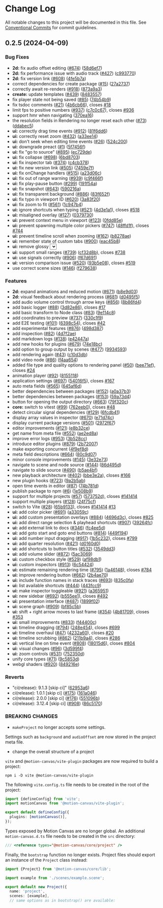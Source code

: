 # Change Log

All notable changes to this project will be documented in this file.
See [Conventional Commits](https://conventionalcommits.org) for commit guidelines.

## 0.2.5 (2024-04-09)


### Bug Fixes

* **2d:** fix audio offset editing ([#674](https://github.com/havenhq/revideo/issues/674)) ([58d6ef7](https://github.com/havenhq/revideo/commit/58d6ef79fa06e377e0c1821efe73585586d124a6))
* **2d:** fix performance issue with audio track ([#427](https://github.com/havenhq/revideo/issues/427)) ([c993770](https://github.com/havenhq/revideo/commit/c993770937ddfdf0ac39b144a1f79f1a300f7899))
* **2d:** fix version link ([#608](https://github.com/havenhq/revideo/issues/608)) ([4fe5b7a](https://github.com/havenhq/revideo/commit/4fe5b7a5150fbdf43ea50ecf3dc8b4690c0e2e34))
* correct dependencies for create package ([#15](https://github.com/havenhq/revideo/issues/15)) ([27a2737](https://github.com/havenhq/revideo/commit/27a273782f0f22fbe261712f26709c9708020b18))
* correctly await re-renders ([#918](https://github.com/havenhq/revideo/issues/918)) ([873a9a3](https://github.com/havenhq/revideo/commit/873a9a3eed2676de4cc7f31fbd5ea58817a80aff))
* **create:** update templates ([#439](https://github.com/havenhq/revideo/issues/439)) ([8483557](https://github.com/havenhq/revideo/commit/8483557f0a3ca7914aafacceab5d466abba59df0))
* fix player state not being saved ([#85](https://github.com/havenhq/revideo/issues/85)) ([74b54b9](https://github.com/havenhq/revideo/commit/74b54b970d1287e80fe2334a034844ad6a80c23b))
* fix tsdoc comments ([#21](https://github.com/havenhq/revideo/issues/21)) ([4b6cb66](https://github.com/havenhq/revideo/commit/4b6cb660ad82befcfd41188c7a8f9c8c0cba93ed)), closes [#18](https://github.com/havenhq/revideo/issues/18)
* limit fps to positive numbers ([#937](https://github.com/havenhq/revideo/issues/937)) ([c7c0c67](https://github.com/havenhq/revideo/commit/c7c0c6730e1a00e6b23077188bfc2d389e98cff2)), closes [#936](https://github.com/havenhq/revideo/issues/936)
* support hmr when navigating ([370ea16](https://github.com/havenhq/revideo/commit/370ea1676a1c34313c0fb917c0f0691538f72016))
* the resolution fields in Rendering no longer reset each other ([#73](https://github.com/havenhq/revideo/issues/73)) ([ddabec5](https://github.com/havenhq/revideo/commit/ddabec549be3cecec27cf9f5643b036e12a83472))
* **ui:** correctly drag time events ([#912](https://github.com/havenhq/revideo/issues/912)) ([81f6dd6](https://github.com/havenhq/revideo/commit/81f6dd6e485be451a50a695a146ed6b69e30bbc2))
* **ui:** correctly reset zoom ([#432](https://github.com/havenhq/revideo/issues/432)) ([a33ee14](https://github.com/havenhq/revideo/commit/a33ee14dfac3e1fe24c89d76631e23fe4cb625a6))
* **ui:** don't seek when editing time events ([#26](https://github.com/havenhq/revideo/issues/26)) ([524c200](https://github.com/havenhq/revideo/commit/524c200ef1bd6a6f52096d04c2aeed24a24cda6f))
* **ui:** downgrade preact ([#1](https://github.com/havenhq/revideo/issues/1)) ([5f7456f](https://github.com/havenhq/revideo/commit/5f7456fe4c5a1cc76ccd8fed5a6f9a8a4e846d27))
* **ui:** fix "go to source" ([#895](https://github.com/havenhq/revideo/issues/895)) ([ec729de](https://github.com/havenhq/revideo/commit/ec729dea0d65bc69aefc0abd601f365af1c4ed68))
* **ui:** fix collapse ([#698](https://github.com/havenhq/revideo/issues/698)) ([6bd8703](https://github.com/havenhq/revideo/commit/6bd8703ec9b16f55b3817f6a1f9130f17b66c69a))
* **ui:** fix inspector tab ([#374](https://github.com/havenhq/revideo/issues/374)) ([c4cb378](https://github.com/havenhq/revideo/commit/c4cb378c2f9d972bb41542bbe3b3aa314fa1f3ad))
* **ui:** fix new version link ([#505](https://github.com/havenhq/revideo/issues/505)) ([7459e7f](https://github.com/havenhq/revideo/commit/7459e7f8355163f3cb6a3ed791fc41a2962a186e))
* **ui:** fix onChange handlers ([#515](https://github.com/havenhq/revideo/issues/515)) ([a23d06c](https://github.com/havenhq/revideo/commit/a23d06cbf6e29f37a9259e50fe71c482640b83fb))
* **ui:** fix out of range warning ([#939](https://github.com/havenhq/revideo/issues/939)) ([c9f466f](https://github.com/havenhq/revideo/commit/c9f466f20ff1a3e2cb77aa5575823947ef9beeee))
* **ui:** fix play-pause button ([#299](https://github.com/havenhq/revideo/issues/299)) ([191f54a](https://github.com/havenhq/revideo/commit/191f54a0a5a9de2fd2dc27bffc6d21d692ce6f72))
* **ui:** fix snapshot ([#643](https://github.com/havenhq/revideo/issues/643)) ([590216a](https://github.com/havenhq/revideo/commit/590216ac094d6b6ef3e9c773499bc52063f617b1))
* **ui:** fix transparent background ([#886](https://github.com/havenhq/revideo/issues/886)) ([83f652f](https://github.com/havenhq/revideo/commit/83f652fdcfa075f5de24186ffdffd1b7db1d8fc9))
* **ui:** fix typo in viewport ID ([#620](https://github.com/havenhq/revideo/issues/620)) ([3a83f20](https://github.com/havenhq/revideo/commit/3a83f20cb1b8ddc7b95a8e36bf6f3d0cd036693b))
* **ui:** fix zoom to fit ([#561](https://github.com/havenhq/revideo/issues/561)) ([1c947b4](https://github.com/havenhq/revideo/commit/1c947b417e218809f33928d6cbb89d463bdc2e66))
* **ui:** ignore shortcuts when typing ([#521](https://github.com/havenhq/revideo/issues/521)) ([4d3e1a1](https://github.com/havenhq/revideo/commit/4d3e1a13caee2ddd03857961a44dd10a7e1cb32a)), closes [#518](https://github.com/havenhq/revideo/issues/518)
* **ui:** misaligned overlay ([#127](https://github.com/havenhq/revideo/issues/127)) ([0379730](https://github.com/havenhq/revideo/commit/03797302a302e28caf9f2428cfce4a122f827775))
* **ui:** prevent context menu in viewport ([#123](https://github.com/havenhq/revideo/issues/123)) ([0fdd85e](https://github.com/havenhq/revideo/commit/0fdd85ecf5b61907ce1e16f5fb9253540528a8b0))
* **ui:** prevent spawning multiple color pickers ([#747](https://github.com/havenhq/revideo/issues/747)) ([48ffd1f](https://github.com/havenhq/revideo/commit/48ffd1f2eec21f9880e172632a2310f5676e3c19)), closes [#744](https://github.com/havenhq/revideo/issues/744)
* **ui:** prevent timeline scroll when zooming ([#162](https://github.com/havenhq/revideo/issues/162)) ([b8278ae](https://github.com/havenhq/revideo/commit/b8278aeb7b92f215bccbd1aa57de17c9233cff01))
* **ui:** remember state of custom tabs ([#900](https://github.com/havenhq/revideo/issues/900)) ([eac45b8](https://github.com/havenhq/revideo/commit/eac45b88ed09fc7cddc3336e46d8697de5775b1f))
* **ui:** remove glossy <select> effect in Safari ([#292](https://github.com/havenhq/revideo/issues/292)) ([9c062b2](https://github.com/havenhq/revideo/commit/9c062b26e48fbdb1905daae25a3fb34df82307d3))
* **ui:** support small ranges ([#739](https://github.com/havenhq/revideo/issues/739)) ([cf32d8b](https://github.com/havenhq/revideo/commit/cf32d8b08b94f5044987eb554cd250fc79fbc99d)), closes [#738](https://github.com/havenhq/revideo/issues/738)
* **ui:** use signals correctly ([#906](https://github.com/havenhq/revideo/issues/906)) ([f67d691](https://github.com/havenhq/revideo/commit/f67d691b5f2f6358120e9582a1839ef3d49c77b8))
* **ui:** version comparison issue ([#520](https://github.com/havenhq/revideo/issues/520)) ([93b5e08](https://github.com/havenhq/revideo/commit/93b5e088b4a4fda0d2177cb2cc6680c34fa72d30)), closes [#519](https://github.com/havenhq/revideo/issues/519)
* use correct scene sizes ([#146](https://github.com/havenhq/revideo/issues/146)) ([f279638](https://github.com/havenhq/revideo/commit/f279638f9ad7ed1f4c44900d48c10c2d6560946e))


### Features

* **2d:** expand animations and reduced motion ([#671](https://github.com/havenhq/revideo/issues/671)) ([b8e9d03](https://github.com/havenhq/revideo/commit/b8e9d03488f8ca7085b3e7e1b095a52f39f2bc89))
* **2d:** visual feedback about rendering process ([#681](https://github.com/havenhq/revideo/issues/681)) ([d0495f5](https://github.com/havenhq/revideo/commit/d0495f5c6396c05454a5323e4486ab4829adbc9e))
* add audio volume control through arrow keys ([#856](https://github.com/havenhq/revideo/issues/856)) ([8b86fd4](https://github.com/havenhq/revideo/commit/8b86fd4e70f91a0d5b1150d760427ca355666341))
* add basic logger ([#88](https://github.com/havenhq/revideo/issues/88)) ([3d82e86](https://github.com/havenhq/revideo/commit/3d82e863af3dc88b3709adbcd0b84e790d05c3b8)), closes [#17](https://github.com/havenhq/revideo/issues/17)
* add basic transform to Node class ([#83](https://github.com/havenhq/revideo/issues/83)) ([9e114c8](https://github.com/havenhq/revideo/commit/9e114c8830a99c78e6a4fd9265b0e7552758af14))
* add coordinates to preview ([#737](https://github.com/havenhq/revideo/issues/737)) ([330c1f9](https://github.com/havenhq/revideo/commit/330c1f962fb920269301e7ee8a2c49cbfc723d85))
* add E2E testing ([#101](https://github.com/havenhq/revideo/issues/101)) ([6398c54](https://github.com/havenhq/revideo/commit/6398c54e4c4d6667ce9f45b9bbef6ea110ea2215)), closes [#42](https://github.com/havenhq/revideo/issues/42)
* add experimental features ([#876](https://github.com/havenhq/revideo/issues/876)) ([498d387](https://github.com/havenhq/revideo/commit/498d3871d05d4dcc83453654bec7762d2ab32e7e))
* add inspection ([#82](https://github.com/havenhq/revideo/issues/82)) ([4d7f2ae](https://github.com/havenhq/revideo/commit/4d7f2aee6daeda1a2146b632dfdc28b455295776))
* add markdown logs ([#138](https://github.com/havenhq/revideo/issues/138)) ([e42447a](https://github.com/havenhq/revideo/commit/e42447a0c07a8192c06d21c5f1801f0266279075))
* add new hooks for plugins ([#679](https://github.com/havenhq/revideo/issues/679)) ([74e18bc](https://github.com/havenhq/revideo/commit/74e18bce71abd7e26a6415240603241b48cb36c2))
* add option to group output by scenes ([#477](https://github.com/havenhq/revideo/issues/477)) ([9934593](https://github.com/havenhq/revideo/commit/99345937e7ac92fb674fdee10288e467ffd941e2))
* add rendering again ([#43](https://github.com/havenhq/revideo/issues/43)) ([c10d3db](https://github.com/havenhq/revideo/commit/c10d3dbb63f6248eda04128ef0aa9d72c1edfcf7))
* add video node ([#86](https://github.com/havenhq/revideo/issues/86)) ([f4aa654](https://github.com/havenhq/revideo/commit/f4aa65437a18cc85b00199f80cd5e04654c00c4b))
* added file type and quality options to rendering panel ([#50](https://github.com/havenhq/revideo/issues/50)) ([bee71ef](https://github.com/havenhq/revideo/commit/bee71ef2673c269db47a4433831720b7ad0fb4e8)), closes [#24](https://github.com/havenhq/revideo/issues/24)
* animation player ([#92](https://github.com/havenhq/revideo/issues/92)) ([8155118](https://github.com/havenhq/revideo/commit/8155118eb13dc2a8b422b81aabacc923ce2f919b))
* application settings ([#697](https://github.com/havenhq/revideo/issues/697)) ([54016f5](https://github.com/havenhq/revideo/commit/54016f5cf3500abe13a217537307a3735d60f536)), closes [#167](https://github.com/havenhq/revideo/issues/167)
* auto meta fields ([#565](https://github.com/havenhq/revideo/issues/565)) ([645af6d](https://github.com/havenhq/revideo/commit/645af6d2b7e8d9332b6f08419c318ee9434d7f3f))
* better dependencies between packages ([#152](https://github.com/havenhq/revideo/issues/152)) ([a0a37b3](https://github.com/havenhq/revideo/commit/a0a37b3645fcb91206e65fd0a95b2f486b308c75))
* better dependencies between packages ([#153](https://github.com/havenhq/revideo/issues/153)) ([59a73d4](https://github.com/havenhq/revideo/commit/59a73d49a7b92c416e1f836a0f53bb676e9f924b))
* button for opening the output directory ([#663](https://github.com/havenhq/revideo/issues/663)) ([79f320c](https://github.com/havenhq/revideo/commit/79f320c07c422ca927b34bf339094fe0e70ffd0d))
* **core:** switch to vitest ([#99](https://github.com/havenhq/revideo/issues/99)) ([762eeb0](https://github.com/havenhq/revideo/commit/762eeb0a99c2f378d20dbd147f815ba6736099d9)), closes [#48](https://github.com/havenhq/revideo/issues/48)
* detect circular signal dependencies ([#129](https://github.com/havenhq/revideo/issues/129)) ([6fcdb41](https://github.com/havenhq/revideo/commit/6fcdb41df90dca1c39537a4f6d4960ab551f4d6e))
* display array values in inspector ([#670](https://github.com/havenhq/revideo/issues/670)) ([e71d74c](https://github.com/havenhq/revideo/commit/e71d74c9c04995393ad8ee942b8e6e5baa6f982f))
* display current package versions ([#501](https://github.com/havenhq/revideo/issues/501)) ([2972f67](https://github.com/havenhq/revideo/commit/2972f673e201310e69688ab6f2c1adf1cddf2bf3))
* editor improvements ([#121](https://github.com/havenhq/revideo/issues/121)) ([e8b32ce](https://github.com/havenhq/revideo/commit/e8b32ceff1b8216282c4b5713508ce1172645e20))
* get name from meta file ([#552](https://github.com/havenhq/revideo/issues/552)) ([ae2ed8a](https://github.com/havenhq/revideo/commit/ae2ed8a5998768f160ec340d8b63d600d27bc15c))
* improve error logs ([#953](https://github.com/havenhq/revideo/issues/953)) ([3b528cc](https://github.com/havenhq/revideo/commit/3b528cce13a3440c97641d1095ce09e737e89960))
* introduce editor plugins ([#879](https://github.com/havenhq/revideo/issues/879)) ([2b72007](https://github.com/havenhq/revideo/commit/2b720074d45fc254dc40b534785b591ae44a3f37))
* make exporting concurrent ([4f9ef8d](https://github.com/havenhq/revideo/commit/4f9ef8d40d9d9c1147e2edfc0766c5ea5cc4297c))
* meta field descriptions ([#664](https://github.com/havenhq/revideo/issues/664)) ([80c9d07](https://github.com/havenhq/revideo/commit/80c9d07f88f4a3df0f99e5741b31313f891a5d51))
* minor console improvements ([#145](https://github.com/havenhq/revideo/issues/145)) ([3e32e73](https://github.com/havenhq/revideo/commit/3e32e73434ad872049af9e3f1f711bc0185410f4))
* navigate to scene and node source ([#144](https://github.com/havenhq/revideo/issues/144)) ([86d495d](https://github.com/havenhq/revideo/commit/86d495d01a9f8f0a58e676fedb6df9c12a14d14a))
* navigate to slide source ([#490](https://github.com/havenhq/revideo/issues/490)) ([b5ae4bf](https://github.com/havenhq/revideo/commit/b5ae4bf37076b262a20949cca030db3902186c8d))
* new playback architecture ([#402](https://github.com/havenhq/revideo/issues/402)) ([bbe3e2a](https://github.com/havenhq/revideo/commit/bbe3e2a24de068a88f49ed7a2f13e9717039733b)), closes [#166](https://github.com/havenhq/revideo/issues/166)
* new plugin hooks ([#723](https://github.com/havenhq/revideo/issues/723)) ([9a2b5ab](https://github.com/havenhq/revideo/commit/9a2b5ab8be0d001414fd00da3053d408e00fd1cd))
* open time events in editor ([#87](https://github.com/havenhq/revideo/issues/87)) ([74b781d](https://github.com/havenhq/revideo/commit/74b781d57fca7ef1d10904673276f2a7354c01b8))
* publish package to npm ([#6](https://github.com/havenhq/revideo/issues/6)) ([1e508b9](https://github.com/havenhq/revideo/commit/1e508b983d75cc7a647f5d6de5ce62ff4ec90953))
* support for multiple projects ([#57](https://github.com/havenhq/revideo/issues/57)) ([573752d](https://github.com/havenhq/revideo/commit/573752dd4d79d62a1a30958f1ed550d2cf22c344)), closes [#141414](https://github.com/havenhq/revideo/issues/141414)
* support multiple players ([#128](https://github.com/havenhq/revideo/issues/128)) ([24f75cf](https://github.com/havenhq/revideo/commit/24f75cf7cdaf38f890e3936edf175afbfd340210))
* switch to Vite ([#28](https://github.com/havenhq/revideo/issues/28)) ([65b9133](https://github.com/havenhq/revideo/commit/65b91337dbc47fe51cecc83657f79fab15343a0d)), closes [#141414](https://github.com/havenhq/revideo/issues/141414) [#13](https://github.com/havenhq/revideo/issues/13)
* **ui:** add color picker ([#691](https://github.com/havenhq/revideo/issues/691)) ([a33059c](https://github.com/havenhq/revideo/commit/a33059c0f455814919db31bc9e5e932907c797e4))
* **ui:** add custom presentation overlays ([#884](https://github.com/havenhq/revideo/issues/884)) ([4696d3c](https://github.com/havenhq/revideo/commit/4696d3c8cb8b68e3475406359f9cf6b875b1c838)), closes [#825](https://github.com/havenhq/revideo/issues/825)
* **ui:** add direct range selection & playhead shortcuts ([#907](https://github.com/havenhq/revideo/issues/907)) ([39264fc](https://github.com/havenhq/revideo/commit/39264fc074da739efddf24ef080f6c5f279f8014))
* **ui:** add external link to docs ([#346](https://github.com/havenhq/revideo/issues/346)) ([fc4ee5d](https://github.com/havenhq/revideo/commit/fc4ee5d028312904ed9e11c5341ac00f36e7242b))
* **ui:** add goto start and goto end buttons ([#814](https://github.com/havenhq/revideo/issues/814)) ([449f194](https://github.com/havenhq/revideo/commit/449f1946474af9886135571c14c83b8440bdf28c))
* **ui:** add number input dragging ([#917](https://github.com/havenhq/revideo/issues/917)) ([1b5c232](https://github.com/havenhq/revideo/commit/1b5c23260c3015608f202a103b4c0aebd1860e36)), closes [#799](https://github.com/havenhq/revideo/issues/799)
* **ui:** add quarter resolution ([#421](https://github.com/havenhq/revideo/issues/421)) ([d0160d0](https://github.com/havenhq/revideo/commit/d0160d0d5ef76ffb0d3591566891b5efa4061744))
* **ui:** add shortcuts to button titles ([#532](https://github.com/havenhq/revideo/issues/532)) ([3549dd3](https://github.com/havenhq/revideo/commit/3549dd3fd7ef47376a5a2dd516609499d3985ac3))
* **ui:** add volume slider ([#872](https://github.com/havenhq/revideo/issues/872)) ([5ac3069](https://github.com/havenhq/revideo/commit/5ac3069f027ee123c212217dcf8d26a78a3aa106))
* **ui:** custom checkbox style ([#529](https://github.com/havenhq/revideo/issues/529)) ([af98db1](https://github.com/havenhq/revideo/commit/af98db103d66e8af059dc483d49984b9adb9b95c))
* **ui:** custom inspectors ([#913](https://github.com/havenhq/revideo/issues/913)) ([6c54424](https://github.com/havenhq/revideo/commit/6c544248a2bd733f2d42676a0ed60c93b79ee574))
* **ui:** estimate remaining rendering time ([#795](https://github.com/havenhq/revideo/issues/795)) ([1a46148](https://github.com/havenhq/revideo/commit/1a4614801869ab36827ca857d66eed8de9cffd09)), closes [#784](https://github.com/havenhq/revideo/issues/784)
* **ui:** improve rendering button ([#662](https://github.com/havenhq/revideo/issues/662)) ([2b4ae70](https://github.com/havenhq/revideo/commit/2b4ae70ea0b0305fbb2596e95bbc70440718bbe2))
* **ui:** include function names in stack traces ([#693](https://github.com/havenhq/revideo/issues/693)) ([835c0fa](https://github.com/havenhq/revideo/commit/835c0fa4b70429db6fe96be96d6d9e44949f7f6c))
* **ui:** list available shortcuts ([#444](https://github.com/havenhq/revideo/issues/444)) ([443fcc9](https://github.com/havenhq/revideo/commit/443fcc9feb1a1ca69aecbc4db2e194ce4f50f72e))
* **ui:** make inspector toggleable ([#921](https://github.com/havenhq/revideo/issues/921)) ([a365951](https://github.com/havenhq/revideo/commit/a365951e69c01cac1ea23d173034ad83f988c8eb))
* **ui:** new sidebar ([#692](https://github.com/havenhq/revideo/issues/692)) ([b555ee1](https://github.com/havenhq/revideo/commit/b555ee1d10f8a6e1b380c043dff2717ffa01a068)), closes [#492](https://github.com/havenhq/revideo/issues/492)
* **ui:** presentation interface ([#487](https://github.com/havenhq/revideo/issues/487)) ([1899f02](https://github.com/havenhq/revideo/commit/1899f020fb1c0b2136de4401e6fc068bcf5e0cc4))
* **ui:** scene graph ([#909](https://github.com/havenhq/revideo/issues/909)) ([bf85c5b](https://github.com/havenhq/revideo/commit/bf85c5b4a339719e79da1b87b1aed4492166ce79))
* **ui:** shift + right arrow moves to last frame ([#354](https://github.com/havenhq/revideo/issues/354)) ([4b81709](https://github.com/havenhq/revideo/commit/4b8170971400c5bf4fe690a58d3f44c3e1d00b94)), closes [#353](https://github.com/havenhq/revideo/issues/353)
* **ui:** small improvements ([#833](https://github.com/havenhq/revideo/issues/833)) ([f44400c](https://github.com/havenhq/revideo/commit/f44400c458a1d7f49520494f01efb9936f4df83e))
* **ui:** timeline dragging ([#794](https://github.com/havenhq/revideo/issues/794)) ([248e454](https://github.com/havenhq/revideo/commit/248e4546367f9d99221f64b811a07d54a9988e48)), closes [#699](https://github.com/havenhq/revideo/issues/699)
* **ui:** timeline overhaul ([#47](https://github.com/havenhq/revideo/issues/47)) ([4232a60](https://github.com/havenhq/revideo/commit/4232a6072540b54451e99e18c1001db0175bb93f)), closes [#20](https://github.com/havenhq/revideo/issues/20)
* **ui:** timeline scrubbing ([#862](https://github.com/havenhq/revideo/issues/862)) ([211b9a4](https://github.com/havenhq/revideo/commit/211b9a4327720afd1ce0ff93868a501c2fd745aa)), closes [#286](https://github.com/havenhq/revideo/issues/286)
* **ui:** vertical line on time event ([#808](https://github.com/havenhq/revideo/issues/808)) ([18015d6](https://github.com/havenhq/revideo/commit/18015d6714ffe2a6255f26895aa9a7c1908a4f7a)), closes [#804](https://github.com/havenhq/revideo/issues/804)
* **ui:** visual changes ([#96](https://github.com/havenhq/revideo/issues/96)) ([3d599f4](https://github.com/havenhq/revideo/commit/3d599f4e1788fbd15e996be8bf95679f1c6787bd))
* **ui:** zoom controls ([#531](https://github.com/havenhq/revideo/issues/531)) ([752350d](https://github.com/havenhq/revideo/commit/752350d0c547e21806f1b70a5c68025012e5ec11))
* unify core types ([#71](https://github.com/havenhq/revideo/issues/71)) ([9c5853d](https://github.com/havenhq/revideo/commit/9c5853d8bc65204693c38109a25d1fefd44241b7))
* webgl shaders ([#920](https://github.com/havenhq/revideo/issues/920)) ([849216e](https://github.com/havenhq/revideo/commit/849216ed34c4d29742c621b43a95ec4d99f8c755))


### Reverts

* "ci(release): 9.1.3 [skip ci]" ([62953a6](https://github.com/havenhq/revideo/commit/62953a6a8a1b1da3eb2e5f51c9fe60c716d6b94b))
* ci(release): 1.0.1 [skip ci] ([#175](https://github.com/havenhq/revideo/issues/175)) ([161a046](https://github.com/havenhq/revideo/commit/161a04647ecdc8203daf2d887a6a44c79a92ee20))
* ci(release): 2.0.0 [skip ci] ([#176](https://github.com/havenhq/revideo/issues/176)) ([551096b](https://github.com/havenhq/revideo/commit/551096bf636a791ea7c7c1d38d8e03c360433008))
* ci(release): 3.12.4 [skip ci] ([#908](https://github.com/havenhq/revideo/issues/908)) ([86c5170](https://github.com/havenhq/revideo/commit/86c517067c7225f827aa05b47e2397e0d90fe622))


### BREAKING CHANGES

* `makeProject` no longer accepts some settings.

Settings such as `background` and `audioOffset` are now stored in the project
meta file.
* change the overall structure of a project

`vite` and `@motion-canvas/vite-plugin` packages are now required to build a project:
```
npm i -D vite @motion-canvas/vite-plugin
```
The following `vite.config.ts` file needs to be created in the root of the project:
```ts
import {defineConfig} from 'vite';
import motionCanvas from '@motion-canvas/vite-plugin';

export default defineConfig({
  plugins: [motionCanvas()],
});
```

Types exposed by Motion Canvas are no longer global.
An additional `motion-canvas.d.ts` file needs to be created in the `src` directory:
```ts
/// <reference types="@motion-canvas/core/project" />
```

 Finally, the `bootstrap` function no longer exists.
 Project files should export an instance of the `Project` class instead:
 ```ts
 import {Project} from '@motion-canvas/core/lib';

 import example from './scenes/example.scene';

 export default new Project({
   name: 'project',
   scenes: [example],
   // same options as in bootstrap() are available:
